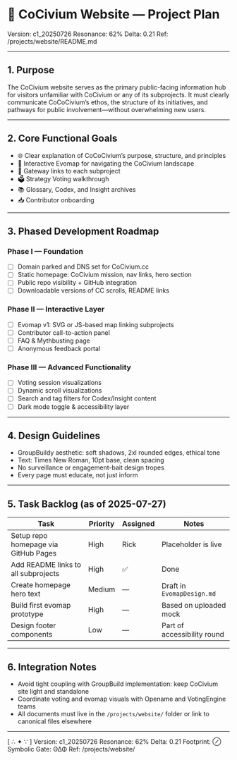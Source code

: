 <!-- Filename: website_Project_Plan_c1_20250726.md -->

# 📄 CoCivium Website — Project Plan
Version: c1_20250726
Resonance: 62%
Delta: 0.21
Ref: /projects/website/README.md

---

## 1. Purpose

The CoCivium website serves as the primary public-facing information hub for visitors unfamiliar with CoCivium or any of its subprojects. It must clearly communicate CoCoCivium’s ethos, the structure of its initiatives, and pathways for public involvement—without overwhelming new users.

---

## 2. Core Functional Goals

- 🌐 Clear explanation of CoCoCivium’s purpose, structure, and principles
- 🧭 Interactive Evomap for navigating the CoCivium landscape
- 🔗 Gateway links to each subproject
- 🗳️ Strategy Voting walkthrough
- 📚 Glossary, Codex, and Insight archives
- 📥 Contributor onboarding

---

## 3. Phased Development Roadmap

### Phase I — Foundation
- [ ] Domain parked and DNS set for CoCivium.cc
- [ ] Static homepage: CoCivium mission, nav links, hero section
- [ ] Public repo visibility + GitHub integration
- [ ] Downloadable versions of CC scrolls, README links

### Phase II — Interactive Layer
- [ ] Evomap v1: SVG or JS-based map linking subprojects
- [ ] Contributor call-to-action panel
- [ ] FAQ & Mythbusting page
- [ ] Anonymous feedback portal

### Phase III — Advanced Functionality
- [ ] Voting session visualizations
- [ ] Dynamic scroll visualizations
- [ ] Search and tag filters for Codex/Insight content
- [ ] Dark mode toggle & accessibility layer

---

## 4. Design Guidelines

- GroupBuildy aesthetic: soft shadows, 2xl rounded edges, ethical tone
- Text: Times New Roman, 10pt base, clean spacing
- No surveillance or engagement-bait design tropes
- Every page must educate, not just inform

---

## 5. Task Backlog (as of 2025-07-27)

| Task | Priority | Assigned | Notes |
|------|----------|----------|-------|
| Setup repo homepage via GitHub Pages | High | Rick | Placeholder is live |
| Add README links to all subprojects | High | ✅ | Done |
| Create homepage hero text | Medium | — | Draft in `EvomapDesign.md` |
| Build first evomap prototype | High | — | Based on uploaded mock |
| Design footer components | Low | — | Part of accessibility round |

---

## 6. Integration Notes

- Avoid tight coupling with GroupBuild implementation: keep CoCivium site light and standalone
- Coordinate voting and evomap visuals with Opename and VotingEngine teams
- All documents must live in the `/projects/website/` folder or link to canonical files elsewhere

---

[ ∴ ✦ ∵ ]
Version: c1_20250726
Resonance: 62%
Delta: 0.21
Footprint: ⊘
Symbolic Gate: ΘΔΦ
Ref: /projects/website/

